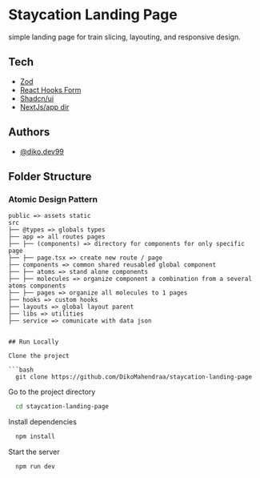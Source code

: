 # Staycation Landing Page

simple landing page for train slicing, layouting, and responsive design.

## Tech

- [Zod](https://awesomeopensource.com/project/elangosundar/awesome-README-templates)
- [React Hooks Form](https://github.com/matiassingers/awesome-readme)
- [Shadcn/ui](https://bulldogjob.com/news/449-how-to-write-a-good-readme-for-your-github-project)
- [NextJs/app dir](https://bulldogjob.com/news/449-how-to-write-a-good-readme-for-your-github-project)

## Authors

- [@diko.dev99](https://www.github.com/dikomahendraa)

## Folder Structure

### **Atomic Design Pattern**

````
public => assets static
src
├── @types => globals types
├── app => all routes pages
├── ├── (components) => directory for components for only specific page
├── ├── page.tsx => create new route / page
├── components => common shared reusabled global component
├── ├── atoms => stand alone components
├── ├── molecules => organize component a combination from a several atoms components
├── ├── pages => organize all molecules to 1 pages
├── hooks => custom hooks
├── layouts => global layout parent
├── libs => utilities
├── service => comunicate with data json


## Run Locally

Clone the project

```bash
  git clone https://github.com/DikoMahendraa/staycation-landing-page
````

Go to the project directory

```bash
  cd staycation-landing-page
```

Install dependencies

```bash
  npm install
```

Start the server

```bash
  npm run dev
```
